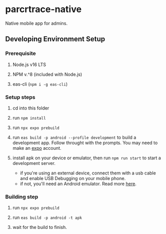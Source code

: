 # parcrtrace-native

Native mobile app for admins.

## Developing Environment Setup

### Prerequisite

1. Node.js v16 LTS

2. NPM v.^8 (included with Node.js)

3. eas-cli (`npm i -g eas-cli`)

### Setup steps

1. cd into this folder

2. run `npm install`

3. run `npx expo prebuild`

4. run `eas build -p android --profile development` to build a development app. Follow  throught with the prompts. You may need to make an [expo](https://expo.dev) account.

5. install apk on your device or emulator, then run `npm run start` to start a development server.
    - if you're using an external device, connect them with a usb cable and enable USB Debugging on your mobile phone.
    - if not, you'll need an Android emulator. Read more [here](https://docs.expo.dev/workflow/android-studio-emulator/).

### Building step

1. run `npx expo prebuild`

2. run `eas build -p android -t apk`

3. wait for the build to finish.